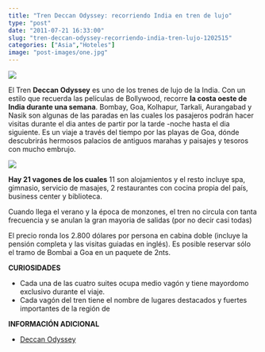 ```yaml
---
title: "Tren Deccan Odyssey: recorriendo India en tren de lujo"
type: "post"
date: "2011-07-21 16:33:00"
slug: "tren-deccan-odyssey-recorriendo-india-tren-lujo-1202515"
categories: ["Asia","Hoteles"]
image: "post-images/one.jpg"
---
```


![](post-images/one.jpg)

El Tren **Deccan Odyssey** es uno de los trenes de lujo de la India. Con un estilo que recuerda las películas de Bollywood, recorre **la costa oeste de India durante una semana**. Bombay, Goa, Kolhapur, Tarkali, Aurangabad y Nasik son algunas de las paradas en las cuales los pasajeros podrán hacer visitas durante el dia antes de partir por la tarde -noche hasta el dia siguiente. Es un viaje a través del tiempo por las playas de Goa, dónde descubrirás hermosos palacios de antiguos marahas y paisajes y tesoros con mucho embrujo.

![](post-images/4064235071_39422b7e36.jpg)

**Hay 21 vagones de los cuales** 11 son alojamientos y el resto incluye spa, gimnasio, servicio de masajes, 2 restaurantes con cocina propia del país, business center y biblioteca.

Cuando llega el verano y la época de monzones, el tren no circula con tanta frecuencia y se anulan la gran mayoria de salidas (por no decir casi todas)

El precio ronda los 2.800 dólares por persona en cabina doble (incluye la pensión completa y las visitas guiadas en inglés). Es posible reservar sólo el tramo de Bombai a Goa en un paquete de 2nts.

**CURIOSIDADES**

- Cada una de las cuatro suites ocupa medio vagón y tiene mayordomo exclusivo durante el viaje.
- Cada vagón del tren tiene el nombre de lugares destacados y fuertes importantes de la región de

**INFORMACIÓN ADICIONAL**

- [Deccan Odyssey](http://www.thedeccanodysseyindia.com)